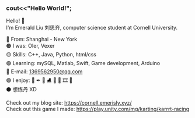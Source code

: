 ### cout<<"Hello World!";

Hello! 🌼  
I'm Emerald Liu 刘思齐, computer science student at Cornell University.

🔴 From: Shanghai - New York  
🟠 I was: OIer, Vexer  
🟡 Skills: C++, Java, Python, html/css  
🟢 Learning: mySQL, Matlab, Swift, Game development, Arduino  
🔵 E-mail: 1369562950@qq.com  
🟣 I enjoy: 🎨 ✒ 🏀  ⛸ 🎹 🎸 🎞 🍭   
⚫ 想练丹 XD  


Check out my blog site:
https://cornell.emerisly.xyz/  
Check out this game I made:
https://play.unity.com/mg/karting/karrrt-racing  
